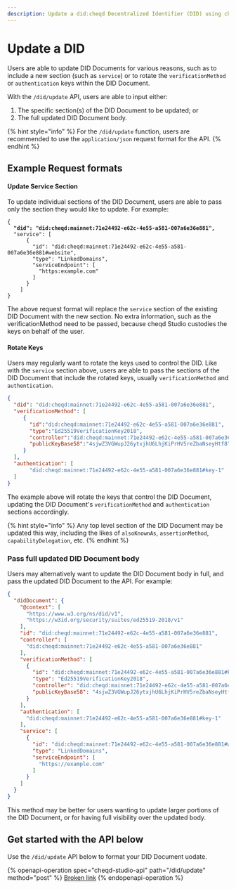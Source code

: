 ```yaml
---
description: Update a did:cheqd Decentralized Identifier (DID) using cheqd Studio.
---
```


# Update a DID

Users are able to update DID Documents for various reasons, such as to include a new section (such as `service`) or to rotate the `verificationMethod` or `authentication` keys within the DID Document.&#x20;

With the `/did/update` API, users are able to input either:

1. &#x20;The specific section(s) of the DID Document to be updated; or
2. The full updated DID Document body.

{% hint style="info" %}
For the `/did/update` function, users are recommended to use the `application/json` request format for the API.
{% endhint %}

## Example Request formats

#### Update Service Section

To update individual sections of the DID Document, users are able to pass only the section they would like to update. For example:

<pre class="language-json"><code class="lang-json">{
<strong>  "did": "did:cheqd:mainnet:71e24492-e62c-4e55-a581-007a6e36e881",
</strong>  "service": [
      {
        "id": "did:cheqd:mainnet:71e24492-e62c-4e55-a581-007a6e36e881#website",
        "type": "LinkedDomains",
        "serviceEndpoint": [
          "https:example.com"
        ]
      }
    ]
}
</code></pre>

The above request format will replace the `service` section of the existing DID Document with the new section. No extra information, such as the verificationMethod need to be passed, because cheqd Studio custodies the keys on behalf of the user.&#x20;

#### Rotate Keys

Users may regularly want to rotate the keys used to control the DID. Like with the `service` section above, users are able to pass the sections of the DID Document that include the rotated keys, usually `verificationMethod` and `authentication`.

```json
{
  "did": "did:cheqd:mainnet:71e24492-e62c-4e55-a581-007a6e36e881",
  "verificationMethod": [
     {
       "id":"did:cheqd:mainnet:71e24492-e62c-4e55-a581-007a6e36e881",
       "type":"Ed25519VerificationKey2018",
       "controller":"did:cheqd:mainnet:71e24492-e62c-4e55-a581-007a6e36e881",
       "publicKeyBase58":"4sjwZ3VGWupJ26ytxjhU6LhjKiPrHV5reZbaNseyHtf8"
     }
  ],
  "authentication": [
       "did:cheqd:mainnet:71e24492-e62c-4e55-a581-007a6e36e881#key-1"
  ]
}
```

The example above will rotate the keys that control the DID Document, updating the DID Document's `verificationMethod` and `authentication` sections accordingly.&#x20;

{% hint style="info" %}
Any top level section of the DID Document may be updated this way, including the likes of `alsoKnownAs`, `assertionMethod`, `capabilityDelegation`, etc.&#x20;
{% endhint %}

### Pass full updated DID Document body

Users may alternatively want to update the DID Document body in full, and pass the updated DID Document to the API. For example:

```json
{
  "didDocument": {
    "@context": [
      "https://www.w3.org/ns/did/v1",
      "https://w3id.org/security/suites/ed25519-2018/v1"
    ],
    "id": "did:cheqd:mainnet:71e24492-e62c-4e55-a581-007a6e36e881",
    "controller": [
      "did:cheqd:mainnet:71e24492-e62c-4e55-a581-007a6e36e881"
    ],
    "verificationMethod": [
      {
        "id": "did:cheqd:mainnet:71e24492-e62c-4e55-a581-007a6e36e881#key-1",
        "type": "Ed25519VerificationKey2018",
        "controller": "did:cheqd:mainnet:71e24492-e62c-4e55-a581-007a6e36e881",
        "publicKeyBase58": "4sjwZ3VGWupJ26ytxjhU6LhjKiPrHV5reZbaNseyHtf8"
      }
    ],
    "authentication": [
      "did:cheqd:mainnet:71e24492-e62c-4e55-a581-007a6e36e881#key-1"
    ],
    "service": [
      {
        "id": "did:cheqd:mainnet:71e24492-e62c-4e55-a581-007a6e36e881#website",
        "type": "LinkedDomains",
        "serviceEndpoint": [
          "https://example.com"
        ]
      }
    ]
  }
}
```

This method may be better for users wanting to update larger portions of the DID Document, or for having full visibility over the updated body.

## Get started with the API below

Use the `/did/update` API below to format your DID Document uodate.

{% openapi-operation spec="cheqd-studio-api" path="/did/update" method="post" %}
[Broken link](broken-reference)
{% endopenapi-operation %}
